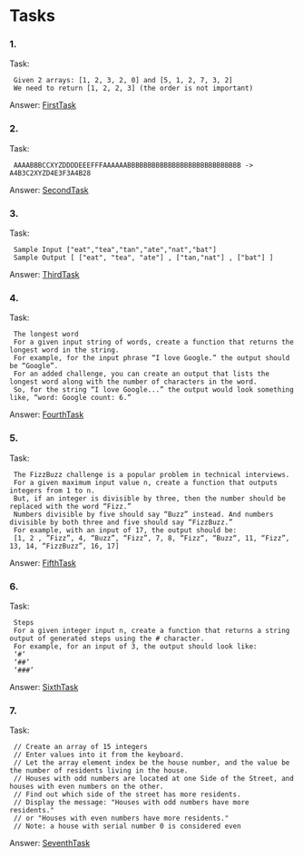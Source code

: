 # Tasks

### 1. 
Task:

     Given 2 arrays: [1, 2, 3, 2, 0] and [5, 1, 2, 7, 3, 2]
     We need to return [1, 2, 2, 3] (the order is not important)

Answer: 
[FirstTask](https://github.com/andriimazurets/Tasks/blob/master/src/main/kotlin/FirstTask.kt)
### 2. 
Task:

     AAAABBBCCXYZDDDDEEEFFFAAAAAABBBBBBBBBBBBBBBBBBBBBBBBBBBB -> A4B3C2XYZD4E3F3A4B28

Answer: [SecondTask](https://github.com/andriimazurets/Tasks/blob/master/src/main/kotlin/SecondTask.kt)


### 3. 
Task:

     Sample Input ["eat","tea","tan","ate","nat","bat"]
     Sample Output [ ["eat", "tea", "ate"] , ["tan,"nat"] , ["bat"] ]

Answer: [ThirdTask](https://github.com/andriimazurets/Tasks/blob/master/src/main/kotlin/ThirdTask.kt)


### 4. 
Task:

     The longest word
     For a given input string of words, create a function that returns the longest word in the string.
     For example, for the input phrase “I love Google.” the output should be “Google”.
     For an added challenge, you can create an output that lists the longest word along with the number of characters in the word.
     So, for the string “I love Google...” the output would look something like, “word: Google count: 6.”

Answer: [FourthTask](https://github.com/andriimazurets/Tasks/blob/master/src/main/kotlin/FourthTask.kt)


### 5. 
Task:

     The FizzBuzz challenge is a popular problem in technical interviews.
     For a given maximum input value n, create a function that outputs integers from 1 to n.
     But, if an integer is divisible by three, then the number should be replaced with the word “Fizz.”
     Numbers divisible by five should say “Buzz” instead. And numbers divisible by both three and five should say “FizzBuzz.”
     For example, with an input of 17, the output should be:
     [1, 2 , ”Fizz”, 4, “Buzz”, “Fizz”, 7, 8, “Fizz“, “Buzz“, 11, “Fizz”, 13, 14, “FizzBuzz”, 16, 17]

Answer: [FifthTask](https://github.com/andriimazurets/Tasks/blob/master/src/main/kotlin/FifthTask.kt)


### 6. 
Task:

     Steps
     For a given integer input n, create a function that returns a string output of generated steps using the # character.
     For example, for an input of 3, the output should look like:
     ‘#‘
     ‘##’
     ‘###’

Answer: [SixthTask](https://github.com/andriimazurets/Tasks/blob/master/src/main/kotlin/SixthTask.kt)


### 7. 
Task:

     // Create an array of 15 integers
     // Enter values into it from the keyboard.
     // Let the array element index be the house number, and the value be the number of residents living in the house.
     // Houses with odd numbers are located at one Side of the Street, and houses with even numbers on the other.
     // Find out which side of the street has more residents.
     // Display the message: "Houses with odd numbers have more residents."
     // or "Houses with even numbers have more residents."
     // Note: a house with serial number 0 is considered even

Answer: [SeventhTask](https://github.com/andriimazurets/Tasks/blob/master/src/main/kotlin/Tasks/SeventhTask.kt)
